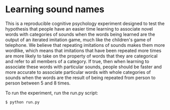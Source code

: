 # Learning sound names

This is a reproducible cognitive psychology experiment designed to test the hypothesis that people have an easier time learning to associate novel words with categories of sounds when the words being learned are the output of an iterated imitation game, much like the children's game of telephone. We believe that repeating imitations of sounds makes them more wordlike, which means that imitations that have been repeated more times are more likely to take on the property of words that they are categorical and refer to all members of a category. If true, then when learning to associate these words with particular sounds, people should be faster and more accurate to associate particular words with whole categories of sounds when the words are the result of being repeated from person to person between 5 and 8 times.

To run the experiment, run the run.py script:

```bash
$ python run.py
```
